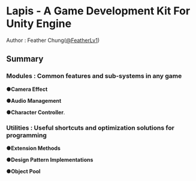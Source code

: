 # Lapis - A Game Development Kit For Unity Engine

Author : Feather Chung([@FeatherLv1](https://twitter.com/FeatherLV1]))

## Summary

### Modules   : Common features and sub-systems in any game

●<b>Camera Effect</b>

●<b>Audio Management</b>

●<b>Character Controller</b>. 

### Utilities : Useful shortcuts and optimization solutions for programming

●<b>Extension Methods</b>

●<b>Design Pattern Implementations</b>

●<b>Object Pool</b>
